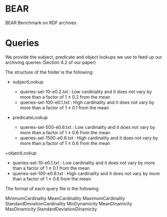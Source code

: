 # BEAR
BEAR Benchmark on RDF archives

Queries
==============
We provide the subject, predicate and object lookups we use to feed up our archiving queries (Section 4.2 of our paper)

The structure of the folder is the following:

+ subjectLookup
   - queries-sel-10-e0.2.txt       : Low cardinality and it does not vary by more than a factor of 1 ± 0.2 from the mean
   - queries-sel-100-e0.1.txt      : High cardinality and it does not vary by more than a factor of 1 ± 0.1 from the mean

+ predicateLookup
   - queries-sel-500-e0.6.txt      : Low cardinality and it does not vary by more than a factor of 1 ± 0.6 from the mean
   - queries-sel-1500-e0.6.txt     : High cardinality and it does not vary by more than a factor of 1 ± 0.6 from the mean

+objectLookup
   - queries-sel-10-e0.1.txt       : Low cardinality and it does not vary by more than a factor of 1 ± 0.1 from the mean
   - queries-sel-100-e0.6.txt      : High cardinality and it does not vary by more than a factor of 1 ± 0.6 from the mean


The format of each query file is the following:

<URI> MinimumCardinality MeanCardinality MaximumCardinality StandardDeviationCardinality MinDynamicity MeanDinamicity MaxDinamicity StandardDeviationDinamicity
